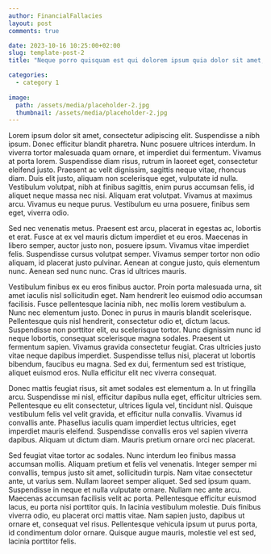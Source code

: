 ```yaml
---
author: FinancialFallacies
layout: post
comments: true

date: 2023-10-16 10:25:00+02:00  
slug: template-post-2
title: "Neque porro quisquam est qui dolorem ipsum quia dolor sit amet, consectetur, adipisci velit"

categories:
  - category 1
  
image:
  path: /assets/media/placeholder-2.jpg
  thumbnail: /assets/media/placeholder-2.jpg
---
```


Lorem ipsum dolor sit amet, consectetur adipiscing elit. Suspendisse a nibh ipsum. Donec efficitur blandit pharetra. Nunc posuere ultrices interdum. In viverra tortor malesuada quam ornare, et imperdiet dui fermentum. Vivamus at porta lorem. Suspendisse diam risus, rutrum in laoreet eget, consectetur eleifend justo. Praesent ac velit dignissim, sagittis neque vitae, rhoncus diam. Duis elit justo, aliquam non scelerisque eget, vulputate id nulla. Vestibulum volutpat, nibh at finibus sagittis, enim purus accumsan felis, id aliquet neque massa nec nisi. Aliquam erat volutpat. Vivamus at maximus arcu. Vivamus eu neque purus. Vestibulum eu urna posuere, finibus sem eget, viverra odio.

Sed nec venenatis metus. Praesent est arcu, placerat in egestas ac, lobortis et erat. Fusce at ex vel mauris dictum imperdiet et eu eros. Maecenas in libero semper, auctor justo non, posuere ipsum. Vivamus vitae imperdiet felis. Suspendisse cursus volutpat semper. Vivamus semper tortor non odio aliquam, id placerat justo pulvinar. Aenean at congue justo, quis elementum nunc. Aenean sed nunc nunc. Cras id ultrices mauris.

Vestibulum finibus ex eu eros finibus auctor. Proin porta malesuada urna, sit amet iaculis nisl sollicitudin eget. Nam hendrerit leo euismod odio accumsan facilisis. Fusce pellentesque lacinia nibh, nec mollis lorem vestibulum a. Nunc nec elementum justo. Donec in purus in mauris blandit scelerisque. Pellentesque quis nisl hendrerit, consectetur odio et, dictum lacus. Suspendisse non porttitor elit, eu scelerisque tortor. Nunc dignissim nunc id neque lobortis, consequat scelerisque magna sodales. Praesent ut fermentum sapien. Vivamus gravida consectetur feugiat. Cras ultricies justo vitae neque dapibus imperdiet. Suspendisse tellus nisi, placerat ut lobortis bibendum, faucibus eu magna. Sed ex dui, fermentum sed est tristique, aliquet euismod eros. Nulla efficitur elit nec viverra consequat.

Donec mattis feugiat risus, sit amet sodales est elementum a. In ut fringilla arcu. Suspendisse mi nisl, efficitur dapibus nulla eget, efficitur ultricies sem. Pellentesque eu elit consectetur, ultrices ligula vel, tincidunt nisl. Quisque vestibulum felis vel velit gravida, et efficitur nulla convallis. Vivamus id convallis ante. Phasellus iaculis quam imperdiet lectus ultricies, eget imperdiet mauris eleifend. Suspendisse convallis eros vel sapien viverra dapibus. Aliquam ut dictum diam. Mauris pretium ornare orci nec placerat.

Sed feugiat vitae tortor ac sodales. Nunc interdum leo finibus massa accumsan mollis. Aliquam pretium et felis vel venenatis. Integer semper mi convallis, tempus justo sit amet, sollicitudin turpis. Nam vitae consectetur ante, ut varius sem. Nullam laoreet semper aliquet. Sed sed ipsum quam. Suspendisse in neque et nulla vulputate ornare. Nullam nec ante arcu. Maecenas accumsan facilisis velit ac porta. Pellentesque efficitur euismod lacus, eu porta nisi porttitor quis. In lacinia vestibulum molestie. Duis finibus viverra odio, eu placerat orci mattis vitae. Nam sapien justo, dapibus ut ornare et, consequat vel risus. Pellentesque vehicula ipsum ut purus porta, id condimentum dolor ornare. Quisque augue mauris, molestie vel est sed, lacinia porttitor felis.
